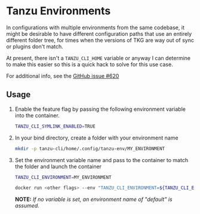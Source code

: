 # Tanzu Environments

In configurations with multiple environments from the same codebase, it might be desirable to have different configuration paths that use an entirely different folder tree, for times when the versions of TKG are way out of sync or plugins don't match.

At present, there isn't a `TANZU_CLI_HOME` variable or anyway I can determine to make this easier so this is a quick hack to solve for this use case.

For additional info, see the [GitHub issue #620](https://github.com/vmware-tanzu/tanzu-cli/issues/620)

## Usage

1. Enable the feature flag by passing the following environment variable into the container.

    ```bash
    TANZU_CLI_SYMLINK_ENABLED=TRUE
    ```

1. In your bind directory, create a folder with your environment name

    ```bash
    mkdir -p tanzu-cli/home/.config/tanzu-env/MY_ENVIRONMENT
    ```

1. Set the environment variable name and pass to the container to match the folder and launch the container

    ```bash
    TANZU_CLI_ENVIRONMENT=MY_ENVIRONMENT

    docker run <other flags> --env "TANZU_CLI_ENVIRONMENT=${TANZU_CLI_ENVIRONMENT}"
    ```

    **NOTE:** _If no variable is set, an environment name of "default" is assumed._

